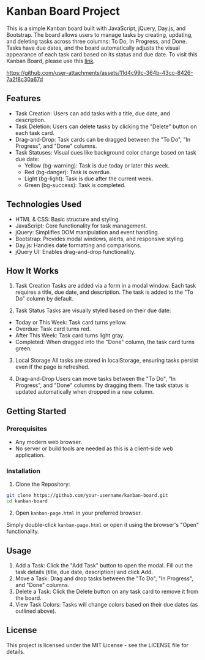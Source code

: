 # Kanban Board Project

This is a simple Kanban board built with JavaScript, jQuery, Day.js, and Bootstrap. The board allows users to manage tasks by creating, updating, and deleting tasks across three columns: To Do, In Progress, and Done. Tasks have due dates, and the board automatically adjusts the visual appearance of each task card based on its status and due date.
To visit this Kanban Board, please use this [link](https://rennancruz.github.io/kanban-board/kanban-page.html).

https://github.com/user-attachments/assets/11d4c99c-364b-43cc-8426-7a2f8c30a67d


## Features

- Task Creation: Users can add tasks with a title, due date, and description.
- Task Deletion: Users can delete tasks by clicking the "Delete" button on each task card.
- Drag-and-Drop: Task cards can be dragged between the "To Do", "In Progress", and "Done" columns.
- Task Statuses: Visual cues like background color change based on task due date:
  - Yellow (bg-warning): Task is due today or later this week.
  - Red (bg-danger): Task is overdue.
  - Light (bg-light): Task is due after the current week.
  - Green (bg-success): Task is completed.

## Technologies Used

- HTML & CSS: Basic structure and styling.
- JavaScript: Core functionality for task management.
- jQuery: Simplifies DOM manipulation and event handling.
- Bootstrap: Provides modal windows, alerts, and responsive styling.
- Day.js: Handles date formatting and comparisons.
- jQuery UI: Enables drag-and-drop functionality.

## How It Works

1. Task Creation
   Tasks are added via a form in a modal window. Each task requires a title, due date, and description. The task is added to the "To Do" column by default.

2. Task Status
   Tasks are visually styled based on their due date:

- Today or This Week: Task card turns yellow.
- Overdue: Task card turns red.
- After This Week: Task card turns light gray.
- Completed: When dragged into the "Done" column, the task card turns green.

3. Local Storage
   All tasks are stored in localStorage, ensuring tasks persist even if the page is refreshed.

4. Drag-and-Drop
   Users can move tasks between the "To Do", "In Progress", and "Done" columns by dragging them. The task status is updated automatically when dropped in a new column.

## Getting Started

### Prerequisites

- Any modern web browser.
- No server or build tools are needed as this is a client-side web application.

### Installation

1. Clone the Repository:

```bash
git clone https://github.com/your-username/kanban-board.git
cd kanban-board
```

2. Open `kanban-page.html` in your preferred browser.

Simply double-click `kanban-page.html` or open it using the browser's "Open" functionality.

## Usage

1. Add a Task: Click the "Add Task" button to open the modal. Fill out the task details (title, due date, description) and click Add.
1. Move a Task: Drag and drop tasks between the "To Do", "In Progress", and "Done" columns.
1. Delete a Task: Click the Delete button on any task card to remove it from the board.
1. View Task Colors: Tasks will change colors based on their due dates (as outlined above).

## License

This project is licensed under the MIT License - see the LICENSE file for details.
